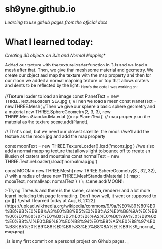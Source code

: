 # sh9yne.github.io
_Learning to use github pages from the official docs_

# What I learned today: 
 *Creating 3D objects on 3JS and Normal Mapping**
>
Added our texture with the texture loader function in 3Js and we load a mesh after that. Then, we give that mesh some material and geometry. We create our object and map the texture with the map property and then for our moon we added a normal mapping texture on top that allows craters and dents to be reflected by the light.
<sub>
Here's the code I was working on:

 //Texture loader to load an image
  const PlanetText = new THREE.TextureLoader('SEA.jpg');
  //Then we load a mesh 
  const PlanetText = new.THREE.Mesh(
    //Then we give our sphere a basic sphere geometry and a material
    new THREE.SphereGeometry(3, 3, 3),
    new THREE.MeshStandardMaterial ({map:PlanetText})
    // map property on the material as the texture
    scene.add(Planet);
  
  // That's cool, but we need our closest satellite, the moon 
  //we'll add the texture as the moon jpg and add the map property
  
  const moonText = new THREE.TextureLoader().load('moonz.jpg')
  //we also add a normal mapping texture that allows light to bounce off to create an illusion of craters and mountains
  const normalText = new THREE.TextureLoader().load('normalmap.jpg')

  const MOON = new THREE.Mesh(
    new THREE.SphereGeometry(3 , 32, 32), // with a radius of three
    new THREE.MeshStandardMaterial ( {
      map : moonText,
      normalMap: normalText
      } )
  );
    scene.add(MOON);                                                                  
                                    
</sub>
>Trying ThreeJs and there is the scene, camera, renderer and a lot more learnt including this page formatting. Don't how well, it went or supposed to go 🧑‍🎓
![what I learned today at Aug, 6, 2022](https://upload.wikimedia.org/wikipedia/commons/9/9a/%E0%B9%80%E0%B8%9B%E0%B8%A3%E0%B8%B5%E0%B8%A2%E0%B8%9A%E0%B9%80%E0%B8%97%E0%B8%B5%E0%B8%A2%E0%B8%9A%E0%B9%82%E0%B8%A1%E0%B9%80%E0%B8%94%E0%B8%A5%E0%B8%97%E0%B8%B5%E0%B9%88%E0%B9%83%E0%B8%8A%E0%B9%89_normal_map.png)



_is is my first commit on a personal project on Github pages. _
